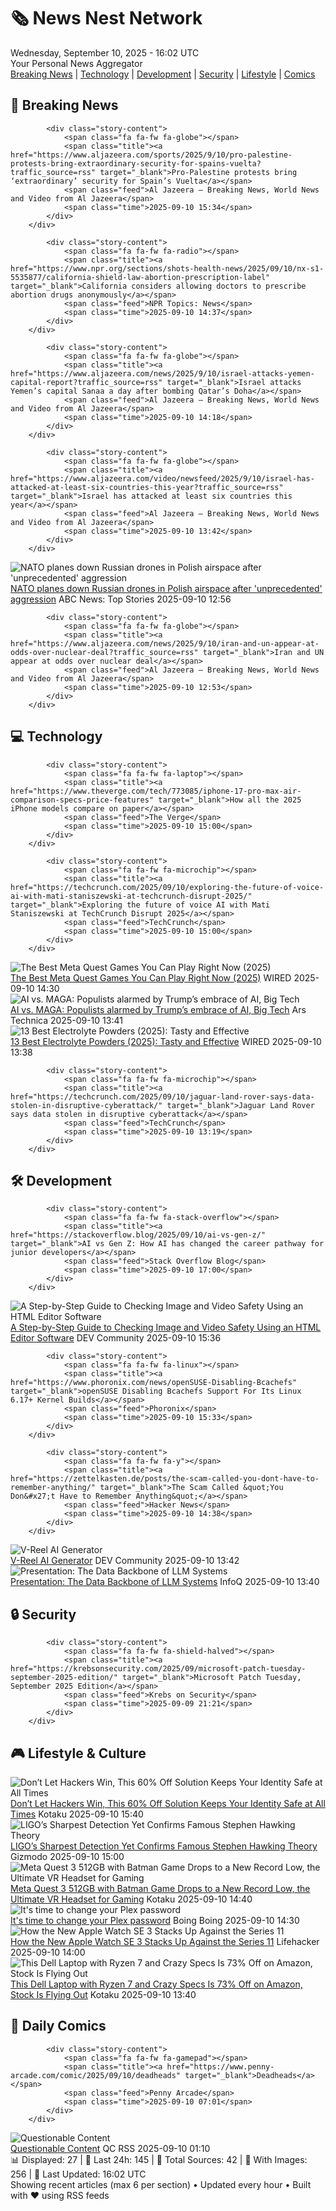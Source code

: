 <!-- Processing 54 RSS feeds at 2025-09-10 16:02:02 UTC -->
<!-- Processing: XKCD -->
<!-- Processing: Penny Arcade -->
<!-- Processing: Garfield -->
<!-- Processing: Cyanide & Happiness -->
<!-- Processing: Dinosaur Comics -->
<!-- Processing: CNN Top Stories -->
<!-- Processing: BBC World News -->
<!-- Processing: Al Jazeera Breaking News -->
<!-- Processing: NPR News -->
<!-- Processing: Associated Press Breaking -->
<!-- Processing: NBC News Breaking -->
<!-- Processing: Guardian World News -->
<!-- Processing: Sky News World -->
<!-- Processing: O'Reilly Radar -->
<!-- Processing: Slashdot -->
<!-- Processing: Hacker News -->
<!-- Processing: Dev.to -->
<!-- Processing: Phoronix Linux News -->
<!-- Processing: OMG! Ubuntu -->
<!-- Processing: DistroWatch -->
<!-- Processing: Linux.com -->
<!-- Processing: Red Hat Blog -->
<!-- Processing: Ubuntu Blog -->
<!-- Processing: GitHub Blog -->
<!-- Processing: InfoQ -->
<!-- Processing: Kotaku -->
<!-- Processing: Schneier on Security -->
<!-- Generated 7 new posts out of 27 feeds processed -->
<div class="newspaper-header">
    <h1 class="newspaper-title">🗞️ News Nest Network</h1>
    <div class="newspaper-date">Wednesday, September 10, 2025 - 16:02 UTC</div>
    <div class="newspaper-subtitle">Your Personal News Aggregator</div>
</div>

<div class="newspaper-nav">
    <a href="#breaking">Breaking News</a> |
    <a href="#tech">Technology</a> |
    <a href="#dev">Development</a> |
    <a href="#security">Security</a> |
    <a href="#lifestyle">Lifestyle</a> |
    <a href="#webcomics">Comics</a>
</div>

<div class="news-section breaking-news" id="breaking">
<h2 class="section-header">🚨 Breaking News</h2>
<div class="stories-container">
<div class="story">
            
            <div class="story-content">
                <span class="fa fa-fw fa-globe"></span>
                <span class="title"><a href="https://www.aljazeera.com/sports/2025/9/10/pro-palestine-protests-bring-extraordinary-security-for-spains-vuelta?traffic_source=rss" target="_blank">Pro-Palestine protests bring ‘extraordinary’ security for Spain’s Vuelta</a></span>
                <span class="feed">Al Jazeera – Breaking News, World News and Video from Al Jazeera</span>
                <span class="time">2025-09-10 15:34</span>
            </div>
        </div>
<div class="story">
            
            <div class="story-content">
                <span class="fa fa-fw fa-radio"></span>
                <span class="title"><a href="https://www.npr.org/sections/shots-health-news/2025/09/10/nx-s1-5535877/california-shield-law-abortion-prescription-label" target="_blank">California considers allowing doctors to prescribe abortion drugs anonymously</a></span>
                <span class="feed">NPR Topics: News</span>
                <span class="time">2025-09-10 14:37</span>
            </div>
        </div>
<div class="story">
            
            <div class="story-content">
                <span class="fa fa-fw fa-globe"></span>
                <span class="title"><a href="https://www.aljazeera.com/news/2025/9/10/israel-attacks-yemen-capital-report?traffic_source=rss" target="_blank">Israel attacks Yemen’s capital Sanaa a day after bombing Qatar’s Doha</a></span>
                <span class="feed">Al Jazeera – Breaking News, World News and Video from Al Jazeera</span>
                <span class="time">2025-09-10 14:18</span>
            </div>
        </div>
<div class="story">
            
            <div class="story-content">
                <span class="fa fa-fw fa-globe"></span>
                <span class="title"><a href="https://www.aljazeera.com/video/newsfeed/2025/9/10/israel-has-attacked-at-least-six-countries-this-year?traffic_source=rss" target="_blank">Israel has attacked at least six countries this year</a></span>
                <span class="feed">Al Jazeera – Breaking News, World News and Video from Al Jazeera</span>
                <span class="time">2025-09-10 13:42</span>
            </div>
        </div>
<div class="story">
            <img src="https://s.abcnews.com/images/International/poland-main_1757499248990_hpMain_4x3t_384.jpg" alt="NATO planes down Russian drones in Polish airspace after &#x27;unprecedented&#x27; aggression" class="story-image" loading="lazy" onerror="this.style.display='none'">
            <div class="story-content">
                <span class="fa fa-fw fa-tv"></span>
                <span class="title"><a href="https://abcnews.go.com/International/poland-airspace-repeatedly-violated-drone-type-objects-amid/story?id=125422386" target="_blank">NATO planes down Russian drones in Polish airspace after &#x27;unprecedented&#x27; aggression</a></span>
                <span class="feed">ABC News: Top Stories</span>
                <span class="time">2025-09-10 12:56</span>
            </div>
        </div>
<div class="story">
            
            <div class="story-content">
                <span class="fa fa-fw fa-globe"></span>
                <span class="title"><a href="https://www.aljazeera.com/news/2025/9/10/iran-and-un-appear-at-odds-over-nuclear-deal?traffic_source=rss" target="_blank">Iran and UN appear at odds over nuclear deal</a></span>
                <span class="feed">Al Jazeera – Breaking News, World News and Video from Al Jazeera</span>
                <span class="time">2025-09-10 12:53</span>
            </div>
        </div>
</div>
</div>
<div class="news-section tech-news" id="tech">
<h2 class="section-header">💻 Technology</h2>
<div class="stories-container">
<div class="story">
            
            <div class="story-content">
                <span class="fa fa-fw fa-laptop"></span>
                <span class="title"><a href="https://www.theverge.com/tech/773085/iphone-17-pro-max-air-comparison-specs-price-features" target="_blank">How all the 2025 iPhone models compare on paper</a></span>
                <span class="feed">The Verge</span>
                <span class="time">2025-09-10 15:00</span>
            </div>
        </div>
<div class="story">
            
            <div class="story-content">
                <span class="fa fa-fw fa-microchip"></span>
                <span class="title"><a href="https://techcrunch.com/2025/09/10/exploring-the-future-of-voice-ai-with-mati-staniszewski-at-techcrunch-disrupt-2025/" target="_blank">Exploring the future of voice AI with Mati Staniszewski at TechCrunch Disrupt 2025</a></span>
                <span class="feed">TechCrunch</span>
                <span class="time">2025-09-10 15:00</span>
            </div>
        </div>
<div class="story">
            <img src="https://media.wired.com/photos/68c081f778b7c16d2d10b755/master/pass/The%20Best%20Meta%20Quest%20Games%20You%20Can%20Play%20Right%20Now.png" alt="The Best Meta Quest Games You Can Play Right Now (2025)" class="story-image" loading="lazy" onerror="this.style.display='none'">
            <div class="story-content">
                <span class="fa fa-fw fa-bolt"></span>
                <span class="title"><a href="https://www.wired.com/gallery/best-oculus-meta-quest-games/" target="_blank">The Best Meta Quest Games You Can Play Right Now (2025)</a></span>
                <span class="feed">WIRED</span>
                <span class="time">2025-09-10 14:30</span>
            </div>
        </div>
<div class="story">
            <img src="https://cdn.arstechnica.net/wp-content/uploads/2025/09/dinner-500x500.jpg" alt="AI vs. MAGA: Populists alarmed by Trump’s embrace of AI, Big Tech" class="story-image" loading="lazy" onerror="this.style.display='none'">
            <div class="story-content">
                <span class="fa fa-fw fa-cog"></span>
                <span class="title"><a href="https://arstechnica.com/tech-policy/2025/09/ai-vs-maga-populists-alarmed-by-trumps-embrace-of-ai-big-tech/" target="_blank">AI vs. MAGA: Populists alarmed by Trump’s embrace of AI, Big Tech</a></span>
                <span class="feed">Ars Technica</span>
                <span class="time">2025-09-10 13:41</span>
            </div>
        </div>
<div class="story">
            <img src="https://media.wired.com/photos/6859cd35076cba5cdfcdd66d/master/pass/HYDRATION%20PACKS.png" alt="13 Best Electrolyte Powders (2025): Tasty and Effective" class="story-image" loading="lazy" onerror="this.style.display='none'">
            <div class="story-content">
                <span class="fa fa-fw fa-bolt"></span>
                <span class="title"><a href="https://www.wired.com/gallery/best-electrolyte-powders/" target="_blank">13 Best Electrolyte Powders (2025): Tasty and Effective</a></span>
                <span class="feed">WIRED</span>
                <span class="time">2025-09-10 13:38</span>
            </div>
        </div>
<div class="story">
            
            <div class="story-content">
                <span class="fa fa-fw fa-microchip"></span>
                <span class="title"><a href="https://techcrunch.com/2025/09/10/jaguar-land-rover-says-data-stolen-in-disruptive-cyberattack/" target="_blank">Jaguar Land Rover says data stolen in disruptive cyberattack</a></span>
                <span class="feed">TechCrunch</span>
                <span class="time">2025-09-10 13:19</span>
            </div>
        </div>
</div>
</div>
<div class="news-section dev-news" id="dev">
<h2 class="section-header">🛠️ Development</h2>
<div class="stories-container">
<div class="story">
            
            <div class="story-content">
                <span class="fa fa-fw fa-stack-overflow"></span>
                <span class="title"><a href="https://stackoverflow.blog/2025/09/10/ai-vs-gen-z/" target="_blank">AI vs Gen Z: How AI has changed the career pathway for junior developers</a></span>
                <span class="feed">Stack Overflow Blog</span>
                <span class="time">2025-09-10 17:00</span>
            </div>
        </div>
<div class="story">
            <img src="https://media2.dev.to/dynamic/image/width=800%2Cheight=%2Cfit=scale-down%2Cgravity=auto%2Cformat=auto/https%3A%2F%2Fdev-to-uploads.s3.amazonaws.com%2Fuploads%2Farticles%2Fq5k7yewo9a8hzxuceana.png" alt="A Step-by-Step Guide to Checking Image and Video Safety Using an HTML Editor Software" class="story-image" loading="lazy" onerror="this.style.display='none'">
            <div class="story-content">
                <span class="fa fa-fw fa-code"></span>
                <span class="title"><a href="https://dev.to/ideradevtools/a-step-by-step-guide-to-checking-image-and-video-safety-using-an-html-editor-software-48o0" target="_blank">A Step-by-Step Guide to Checking Image and Video Safety Using an HTML Editor Software</a></span>
                <span class="feed">DEV Community</span>
                <span class="time">2025-09-10 15:36</span>
            </div>
        </div>
<div class="story">
            
            <div class="story-content">
                <span class="fa fa-fw fa-linux"></span>
                <span class="title"><a href="https://www.phoronix.com/news/openSUSE-Disabling-Bcachefs" target="_blank">openSUSE Disabling Bcachefs Support For Its Linux 6.17+ Kernel Builds</a></span>
                <span class="feed">Phoronix</span>
                <span class="time">2025-09-10 15:33</span>
            </div>
        </div>
<div class="story">
            
            <div class="story-content">
                <span class="fa fa-fw fa-y"></span>
                <span class="title"><a href="https://zettelkasten.de/posts/the-scam-called-you-dont-have-to-remember-anything/" target="_blank">The Scam Called &quot;You Don&#x27;t Have to Remember Anything&quot;</a></span>
                <span class="feed">Hacker News</span>
                <span class="time">2025-09-10 14:38</span>
            </div>
        </div>
<div class="story">
            <img src="https://media2.dev.to/dynamic/image/width=800%2Cheight=%2Cfit=scale-down%2Cgravity=auto%2Cformat=auto/https%3A%2F%2Fdev-to-uploads.s3.amazonaws.com%2Fuploads%2Farticles%2Fz97e8hisv5f3k24j1kxs.png" alt="V-Reel AI Generator" class="story-image" loading="lazy" onerror="this.style.display='none'">
            <div class="story-content">
                <span class="fa fa-fw fa-code"></span>
                <span class="title"><a href="https://dev.to/aniruddhaadak/v-reel-ai-generator-189d" target="_blank">V-Reel AI Generator</a></span>
                <span class="feed">DEV Community</span>
                <span class="time">2025-09-10 13:42</span>
            </div>
        </div>
<div class="story">
            <img src="https://res.infoq.com/presentations/llm-data-code-model-prompt/en/mediumimage/paul-iusztin-medium-1756298947850.jpeg" alt="Presentation: The Data Backbone of LLM Systems" class="story-image" loading="lazy" onerror="this.style.display='none'">
            <div class="story-content">
                <span class="fa fa-fw fa-info-circle"></span>
                <span class="title"><a href="https://www.infoq.com/presentations/llm-data-code-model-prompt/?utm_campaign=infoq_content&utm_source=infoq&utm_medium=feed&utm_term=global" target="_blank">Presentation: The Data Backbone of LLM Systems</a></span>
                <span class="feed">InfoQ</span>
                <span class="time">2025-09-10 13:40</span>
            </div>
        </div>
</div>
</div>
<div class="news-section security-news" id="security">
<h2 class="section-header">🔒 Security</h2>
<div class="stories-container">
<div class="story">
            
            <div class="story-content">
                <span class="fa fa-fw fa-shield-halved"></span>
                <span class="title"><a href="https://krebsonsecurity.com/2025/09/microsoft-patch-tuesday-september-2025-edition/" target="_blank">Microsoft Patch Tuesday, September 2025 Edition</a></span>
                <span class="feed">Krebs on Security</span>
                <span class="time">2025-09-09 21:21</span>
            </div>
        </div>
</div>
</div>
<div class="news-section lifestyle-news" id="lifestyle">
<h2 class="section-header">🎮 Lifestyle & Culture</h2>
<div class="stories-container">
<div class="story">
            <img src="https://kotaku.com/app/uploads/2025/09/scam-hackers.jpg" alt="Don’t Let Hackers Win, This 60% Off Solution Keeps Your Identity Safe at All Times" class="story-image" loading="lazy" onerror="this.style.display='none'">
            <div class="story-content">
                <span class="fa fa-fw fa-gamepad"></span>
                <span class="title"><a href="https://kotaku.com/dont-let-hackers-win-this-60-off-solution-keeps-your-identity-safe-at-all-times-2000624647" target="_blank">Don’t Let Hackers Win, This 60% Off Solution Keeps Your Identity Safe at All Times</a></span>
                <span class="feed">Kotaku</span>
                <span class="time">2025-09-10 15:40</span>
            </div>
        </div>
<div class="story">
            <img src="https://gizmodo.com/app/uploads/2025/09/ringing-black-holes-illustration-gw250114.jpg" alt="LIGO’s Sharpest Detection Yet Confirms Famous Stephen Hawking Theory" class="story-image" loading="lazy" onerror="this.style.display='none'">
            <div class="story-content">
                <span class="fa fa-fw fa-computer"></span>
                <span class="title"><a href="https://gizmodo.com/ligos-sharpest-detection-yet-confirms-famous-stephen-hawking-theory-2000656839" target="_blank">LIGO’s Sharpest Detection Yet Confirms Famous Stephen Hawking Theory</a></span>
                <span class="feed">Gizmodo</span>
                <span class="time">2025-09-10 15:00</span>
            </div>
        </div>
<div class="story">
            <img src="https://kotaku.com/app/uploads/2025/09/quest-3-batman.jpg" alt="Meta Quest 3 512GB with Batman Game Drops to a New Record Low, the Ultimate VR Headset for Gaming" class="story-image" loading="lazy" onerror="this.style.display='none'">
            <div class="story-content">
                <span class="fa fa-fw fa-gamepad"></span>
                <span class="title"><a href="https://kotaku.com/meta-quest-3-512gb-with-batman-game-drops-to-a-new-record-low-the-ultimate-vr-headset-for-gaming-2000624612" target="_blank">Meta Quest 3 512GB with Batman Game Drops to a New Record Low, the Ultimate VR Headset for Gaming</a></span>
                <span class="feed">Kotaku</span>
                <span class="time">2025-09-10 14:40</span>
            </div>
        </div>
<div class="story">
            <img src="https://i0.wp.com/boingboing.net/wp-content/uploads/2025/09/Plex.jpg?fit=1080%2C612&amp;quality=60&amp;ssl=1" alt="It&#x27;s time to change your Plex password" class="story-image" loading="lazy" onerror="this.style.display='none'">
            <div class="story-content">
                <span class="fa fa-fw fa-arrow-right"></span>
                <span class="title"><a href="https://boingboing.net/2025/09/10/its-time-to-change-your-plex-password.html" target="_blank">It&#x27;s time to change your Plex password</a></span>
                <span class="feed">Boing Boing</span>
                <span class="time">2025-09-10 14:30</span>
            </div>
        </div>
<div class="story">
            <img src="https://lifehacker.com/imagery/articles/01K4SNJQ7R0Z7NZH6GH9S0JC1G/hero-image.jpg" alt="How the New Apple Watch SE 3 Stacks Up Against the Series 11" class="story-image" loading="lazy" onerror="this.style.display='none'">
            <div class="story-content">
                <span class="fa fa-fw fa-life-ring"></span>
                <span class="title"><a href="https://lifehacker.com/tech/how-new-apple-watch-se-3-stacks-up-against-series-11?utm_medium=RSS" target="_blank">How the New Apple Watch SE 3 Stacks Up Against the Series 11</a></span>
                <span class="feed">Lifehacker</span>
                <span class="time">2025-09-10 14:00</span>
            </div>
        </div>
<div class="story">
            <img src="https://kotaku.com/app/uploads/2025/09/dell-inspi-laptop.jpg" alt="This Dell Laptop with Ryzen 7 and Crazy Specs Is 73% Off on Amazon, Stock Is Flying Out" class="story-image" loading="lazy" onerror="this.style.display='none'">
            <div class="story-content">
                <span class="fa fa-fw fa-gamepad"></span>
                <span class="title"><a href="https://kotaku.com/this-dell-laptop-with-ryzen-7-and-crazy-specs-is-73-off-on-amazon-stock-is-flying-out-2000624609" target="_blank">This Dell Laptop with Ryzen 7 and Crazy Specs Is 73% Off on Amazon, Stock Is Flying Out</a></span>
                <span class="feed">Kotaku</span>
                <span class="time">2025-09-10 13:40</span>
            </div>
        </div>
</div>
</div>
<div class="news-section webcomics-section" id="webcomics">
<h2 class="section-header">🎨 Daily Comics</h2>
<div class="stories-container">
<div class="story">
            
            <div class="story-content">
                <span class="fa fa-fw fa-gamepad"></span>
                <span class="title"><a href="https://www.penny-arcade.com/comic/2025/09/10/deadheads" target="_blank">Deadheads</a></span>
                <span class="feed">Penny Arcade</span>
                <span class="time">2025-09-10 07:01</span>
            </div>
        </div>
<div class="story">
            <img src="http://www.questionablecontent.net/comics/5654.png" alt="Questionable Content" class="story-image" loading="lazy" onerror="this.style.display='none'">
            <div class="story-content">
                <span class="fa fa-fw fa-music"></span>
                <span class="title"><a href="http://questionablecontent.net/view.php?comic=5654" target="_blank">Questionable Content</a></span>
                <span class="feed">QC RSS</span>
                <span class="time">2025-09-10 01:10</span>
            </div>
        </div>
</div>
</div>

<div class="newspaper-footer">
    <div class="stats">
        📊 Displayed: 27 | 📅 Last 24h: 145 | 📡 Total Sources: 42 | 📸 With Images: 256 |
        🔄 Last Updated: 16:02 UTC
    </div>
    <div class="footer-note">
        Showing recent articles (max 6 per section) • Updated every hour • Built with ❤️ using RSS feeds
    </div>
</div>
